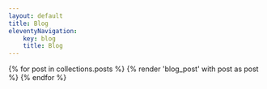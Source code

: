 ```yaml
---
layout: default
title: Blog
eleventyNavigation:
    key: blog
    title: Blog
---
```


{% for post in collections.posts %}
    {% render 'blog_post' with post as post %}
{% endfor %}